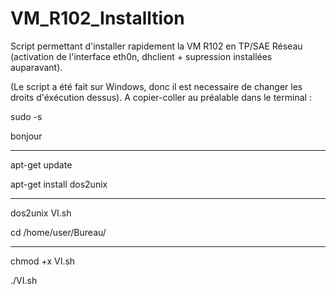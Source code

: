# VM_R102_Installtion
Script permettant d'installer rapidement la VM R102 en TP/SAE Réseau (activation de l'interface eth0n, dhclient + supression installées auparavant). 

(Le script a été fait sur Windows, donc il est necessaire de changer les droits d'éxécution dessus). A copier-coller au préalable dans le terminal :  

sudo -s 

bonjour

----------------------------------------------

apt-get update

apt-get install dos2unix

----------------------------------------------

dos2unix VI.sh

cd /home/user/Bureau/

----------------------------------------------

chmod +x VI.sh 

./VI.sh
 
